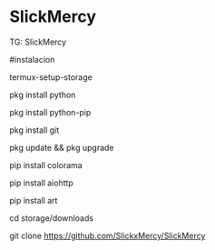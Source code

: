 # SlickMercy
TG: SlickMercy 

#instalacion 

termux-setup-storage

pkg install python

pkg install python-pip

pkg install git

pkg update && pkg upgrade

pip install colorama

pip install aiohttp

pip install art

cd storage/downloads

git clone https://github.com/SlickxMercy/SlickMercy
